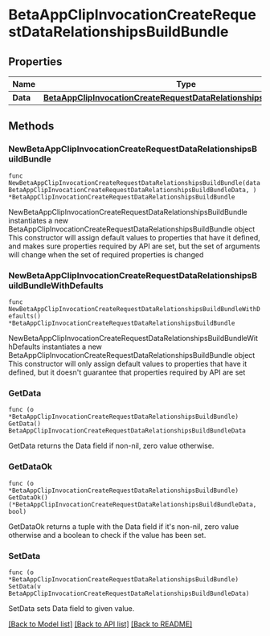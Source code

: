 # BetaAppClipInvocationCreateRequestDataRelationshipsBuildBundle

## Properties

Name | Type | Description | Notes
------------ | ------------- | ------------- | -------------
**Data** | [**BetaAppClipInvocationCreateRequestDataRelationshipsBuildBundleData**](BetaAppClipInvocationCreateRequestDataRelationshipsBuildBundleData.md) |  | 

## Methods

### NewBetaAppClipInvocationCreateRequestDataRelationshipsBuildBundle

`func NewBetaAppClipInvocationCreateRequestDataRelationshipsBuildBundle(data BetaAppClipInvocationCreateRequestDataRelationshipsBuildBundleData, ) *BetaAppClipInvocationCreateRequestDataRelationshipsBuildBundle`

NewBetaAppClipInvocationCreateRequestDataRelationshipsBuildBundle instantiates a new BetaAppClipInvocationCreateRequestDataRelationshipsBuildBundle object
This constructor will assign default values to properties that have it defined,
and makes sure properties required by API are set, but the set of arguments
will change when the set of required properties is changed

### NewBetaAppClipInvocationCreateRequestDataRelationshipsBuildBundleWithDefaults

`func NewBetaAppClipInvocationCreateRequestDataRelationshipsBuildBundleWithDefaults() *BetaAppClipInvocationCreateRequestDataRelationshipsBuildBundle`

NewBetaAppClipInvocationCreateRequestDataRelationshipsBuildBundleWithDefaults instantiates a new BetaAppClipInvocationCreateRequestDataRelationshipsBuildBundle object
This constructor will only assign default values to properties that have it defined,
but it doesn't guarantee that properties required by API are set

### GetData

`func (o *BetaAppClipInvocationCreateRequestDataRelationshipsBuildBundle) GetData() BetaAppClipInvocationCreateRequestDataRelationshipsBuildBundleData`

GetData returns the Data field if non-nil, zero value otherwise.

### GetDataOk

`func (o *BetaAppClipInvocationCreateRequestDataRelationshipsBuildBundle) GetDataOk() (*BetaAppClipInvocationCreateRequestDataRelationshipsBuildBundleData, bool)`

GetDataOk returns a tuple with the Data field if it's non-nil, zero value otherwise
and a boolean to check if the value has been set.

### SetData

`func (o *BetaAppClipInvocationCreateRequestDataRelationshipsBuildBundle) SetData(v BetaAppClipInvocationCreateRequestDataRelationshipsBuildBundleData)`

SetData sets Data field to given value.



[[Back to Model list]](../README.md#documentation-for-models) [[Back to API list]](../README.md#documentation-for-api-endpoints) [[Back to README]](../README.md)



